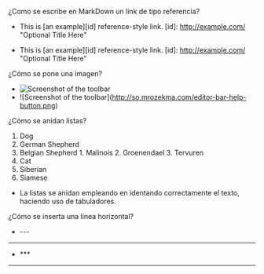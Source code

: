 ¿Como se escribe en MarkDown un link de tipo referencia?
  * This is [an example][id] reference-style link.
  [id]: http://example.com/  "Optional Title Here"

  * This is \[an example]\[id] reference-style link.
  \[id]: http://example.com/  "Optional Title Here"

¿Cómo se pone una imagen?
  * ![Screenshot of the toolbar](http://so.mrozekma.com/editor-bar-help-button.png)
  * \!\[Screenshot of the toolbar](http://so.mrozekma.com/editor-bar-help-button.png)

¿Cómo se anidan listas?

1. Dog
  1. German Shepherd
  2. Belgian Shepherd
    1. Malinois
    2. Groenendael
    3. Tervuren
2. Cat
  1. Siberian
  2. Siamese

  * La listas se anidan empleando en identando correctamente el texto, haciendo uso de tabuladores.

¿Cómo se inserta una línea horizontal?

* \---  

---  
* \***
***
